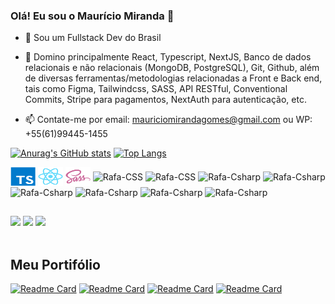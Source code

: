 ### Olá! Eu sou o Maurício Miranda  👋 


- 🔭 Sou um Fullstack Dev do Brasil
- 🌱 Domino principalmente React, Typescript, NextJS, Banco de dados relacionais e não relacionais (MongoDB, PostgreSQL), Git, Github, além de diversas ferramentas/metodologias relacionadas a Front e Back end, tais como Figma, Tailwindcss, SASS, API RESTful, Conventional Commits, Stripe para pagamentos, NextAuth para autenticação, etc.
  
- 📫 Contate-me por email: mauriciomirandagomes@gmail.com ou WP: +55(61)99445-1455


[![Anurag's GitHub stats](https://github-readme-stats.vercel.app/api?username=mauriciomira1&show_icons=true&theme=dracula&line_height=20)](https://github.com/mauriciomira1)
[![Top Langs](https://github-readme-stats.vercel.app/api/top-langs/?username=mauriciomira1&layout=compact&show_icons=true&theme=dracula)](https://github.com/mauriciomira1)

<div style="display: inline_block">
  <img align="center" alt="Rafa-Ts" height="30" width="40" src="https://raw.githubusercontent.com/devicons/devicon/master/icons/typescript/typescript-plain.svg">
  <img align="center" alt="Rafa-React" height="30" width="40" src="https://raw.githubusercontent.com/devicons/devicon/master/icons/react/react-original.svg">
  <img align="center" alt="Rafa-CSS" height="30" width="40" src="https://raw.githubusercontent.com/devicons/devicon/master/icons/sass/sass-original.svg">
  <img align="center" alt="Rafa-CSS" height="30" width="40" src="https://cdn.jsdelivr.net/gh/devicons/devicon/icons/tailwindcss/tailwindcss-plain.svg">
  <img align="center" alt="Rafa-CSS" height="40" width="50" src="https://cdn.jsdelivr.net/gh/devicons/devicon/icons/nextjs/nextjs-original-wordmark.svg">
  <img align="center" alt="Rafa-Csharp" height="30" width="40" src="https://raw.githubusercontent.com/jmnote/z-icons/master/svg/git.svg">
  <img align="center" alt="Rafa-Csharp" height="30" width="40" src="https://cdn.jsdelivr.net/gh/devicons/devicon/icons/bootstrap/bootstrap-original.svg">
  <img align="center" alt="Rafa-Csharp" height="30" width="40" src="https://cdn.jsdelivr.net/gh/devicons/devicon/icons/figma/figma-original.svg">
  <img align="center" alt="Rafa-Csharp" height="30" width="40" src="https://cdn.jsdelivr.net/gh/devicons/devicon/icons/nodejs/nodejs-original.svg">
  <img align="center" alt="Rafa-Csharp" height="30" width="40" src="https://cdn.jsdelivr.net/gh/devicons/devicon/icons/postgresql/postgresql-original.svg">
  <img align="center" alt="Rafa-Csharp" height="30" width="40" src="https://cdn.jsdelivr.net/gh/devicons/devicon/icons/mongodb/mongodb-original.svg">
</div>

##

<div> 
    <a href="https://instagram.com/mauriciomira1" target="_blank"><img src="https://img.shields.io/badge/-Instagram-%23E4405F?style=for-the-badge&logo=instagram&logoColor=white" target="_blank"></a>
  <a href = "mailto:mauriciomirandagomes@gmail.com"><img src="https://img.shields.io/badge/-Gmail-%23333?style=for-the-badge&logo=gmail&logoColor=white" target="_blank"></a>
  <a href="https://www.linkedin.com/in/mmirandag/" target="_blank"><img src="https://img.shields.io/badge/-LinkedIn-%230077B5?style=for-the-badge&logo=linkedin&logoColor=white" target="_blank"></a> 
</div>
<br/>
<h2>Meu Portifólio</h2>

[![Readme Card](https://github-readme-stats.vercel.app/api/pin/?username=mauriciomira1&repo=MissaCifras)](https://github.com/mauriciomira1/MissaCifras)
[![Readme Card](https://github-readme-stats.vercel.app/api/pin/?username=mauriciomira1&repo=controle-de-estoque)](https://github.com/mauriciomira1/controle-de-estoque)
[![Readme Card](https://github-readme-stats.vercel.app/api/pin/?username=mauriciomira1&repo=miniBlog)](https://github.com/mauriciomira1/miniBlog)
[![Readme Card](https://github-readme-stats.vercel.app/api/pin/?username=mauriciomira1&repo=GamaTechStore)](https://github.com/mauriciomira1/gamatech-store)

